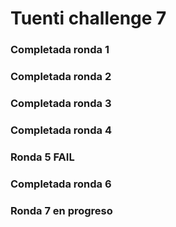# Tuenti challenge 7

### Completada ronda 1
### Completada ronda 2
### Completada ronda 3
### Completada ronda 4
### Ronda 5 FAIL
### Completada ronda 6
### Ronda 7 en progreso
